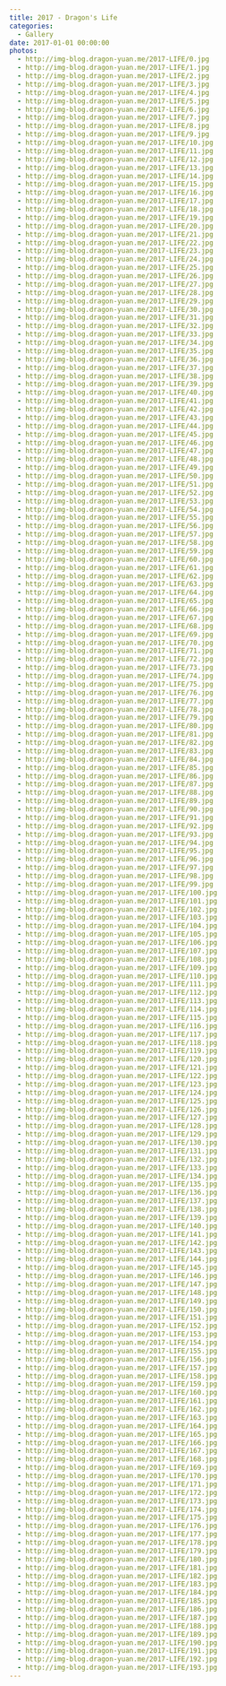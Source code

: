 ```yaml
---
title: 2017 - Dragon's Life
categories:
  - Gallery
date: 2017-01-01 00:00:00
photos:
  - http://img-blog.dragon-yuan.me/2017-LIFE/0.jpg
  - http://img-blog.dragon-yuan.me/2017-LIFE/1.jpg
  - http://img-blog.dragon-yuan.me/2017-LIFE/2.jpg
  - http://img-blog.dragon-yuan.me/2017-LIFE/3.jpg
  - http://img-blog.dragon-yuan.me/2017-LIFE/4.jpg
  - http://img-blog.dragon-yuan.me/2017-LIFE/5.jpg
  - http://img-blog.dragon-yuan.me/2017-LIFE/6.jpg
  - http://img-blog.dragon-yuan.me/2017-LIFE/7.jpg
  - http://img-blog.dragon-yuan.me/2017-LIFE/8.jpg
  - http://img-blog.dragon-yuan.me/2017-LIFE/9.jpg
  - http://img-blog.dragon-yuan.me/2017-LIFE/10.jpg
  - http://img-blog.dragon-yuan.me/2017-LIFE/11.jpg
  - http://img-blog.dragon-yuan.me/2017-LIFE/12.jpg
  - http://img-blog.dragon-yuan.me/2017-LIFE/13.jpg
  - http://img-blog.dragon-yuan.me/2017-LIFE/14.jpg
  - http://img-blog.dragon-yuan.me/2017-LIFE/15.jpg
  - http://img-blog.dragon-yuan.me/2017-LIFE/16.jpg
  - http://img-blog.dragon-yuan.me/2017-LIFE/17.jpg
  - http://img-blog.dragon-yuan.me/2017-LIFE/18.jpg
  - http://img-blog.dragon-yuan.me/2017-LIFE/19.jpg
  - http://img-blog.dragon-yuan.me/2017-LIFE/20.jpg
  - http://img-blog.dragon-yuan.me/2017-LIFE/21.jpg
  - http://img-blog.dragon-yuan.me/2017-LIFE/22.jpg
  - http://img-blog.dragon-yuan.me/2017-LIFE/23.jpg
  - http://img-blog.dragon-yuan.me/2017-LIFE/24.jpg
  - http://img-blog.dragon-yuan.me/2017-LIFE/25.jpg
  - http://img-blog.dragon-yuan.me/2017-LIFE/26.jpg
  - http://img-blog.dragon-yuan.me/2017-LIFE/27.jpg
  - http://img-blog.dragon-yuan.me/2017-LIFE/28.jpg
  - http://img-blog.dragon-yuan.me/2017-LIFE/29.jpg
  - http://img-blog.dragon-yuan.me/2017-LIFE/30.jpg
  - http://img-blog.dragon-yuan.me/2017-LIFE/31.jpg
  - http://img-blog.dragon-yuan.me/2017-LIFE/32.jpg
  - http://img-blog.dragon-yuan.me/2017-LIFE/33.jpg
  - http://img-blog.dragon-yuan.me/2017-LIFE/34.jpg
  - http://img-blog.dragon-yuan.me/2017-LIFE/35.jpg
  - http://img-blog.dragon-yuan.me/2017-LIFE/36.jpg
  - http://img-blog.dragon-yuan.me/2017-LIFE/37.jpg
  - http://img-blog.dragon-yuan.me/2017-LIFE/38.jpg
  - http://img-blog.dragon-yuan.me/2017-LIFE/39.jpg
  - http://img-blog.dragon-yuan.me/2017-LIFE/40.jpg
  - http://img-blog.dragon-yuan.me/2017-LIFE/41.jpg
  - http://img-blog.dragon-yuan.me/2017-LIFE/42.jpg
  - http://img-blog.dragon-yuan.me/2017-LIFE/43.jpg
  - http://img-blog.dragon-yuan.me/2017-LIFE/44.jpg
  - http://img-blog.dragon-yuan.me/2017-LIFE/45.jpg
  - http://img-blog.dragon-yuan.me/2017-LIFE/46.jpg
  - http://img-blog.dragon-yuan.me/2017-LIFE/47.jpg
  - http://img-blog.dragon-yuan.me/2017-LIFE/48.jpg
  - http://img-blog.dragon-yuan.me/2017-LIFE/49.jpg
  - http://img-blog.dragon-yuan.me/2017-LIFE/50.jpg
  - http://img-blog.dragon-yuan.me/2017-LIFE/51.jpg
  - http://img-blog.dragon-yuan.me/2017-LIFE/52.jpg
  - http://img-blog.dragon-yuan.me/2017-LIFE/53.jpg
  - http://img-blog.dragon-yuan.me/2017-LIFE/54.jpg
  - http://img-blog.dragon-yuan.me/2017-LIFE/55.jpg
  - http://img-blog.dragon-yuan.me/2017-LIFE/56.jpg
  - http://img-blog.dragon-yuan.me/2017-LIFE/57.jpg
  - http://img-blog.dragon-yuan.me/2017-LIFE/58.jpg
  - http://img-blog.dragon-yuan.me/2017-LIFE/59.jpg
  - http://img-blog.dragon-yuan.me/2017-LIFE/60.jpg
  - http://img-blog.dragon-yuan.me/2017-LIFE/61.jpg
  - http://img-blog.dragon-yuan.me/2017-LIFE/62.jpg
  - http://img-blog.dragon-yuan.me/2017-LIFE/63.jpg
  - http://img-blog.dragon-yuan.me/2017-LIFE/64.jpg
  - http://img-blog.dragon-yuan.me/2017-LIFE/65.jpg
  - http://img-blog.dragon-yuan.me/2017-LIFE/66.jpg
  - http://img-blog.dragon-yuan.me/2017-LIFE/67.jpg
  - http://img-blog.dragon-yuan.me/2017-LIFE/68.jpg
  - http://img-blog.dragon-yuan.me/2017-LIFE/69.jpg
  - http://img-blog.dragon-yuan.me/2017-LIFE/70.jpg
  - http://img-blog.dragon-yuan.me/2017-LIFE/71.jpg
  - http://img-blog.dragon-yuan.me/2017-LIFE/72.jpg
  - http://img-blog.dragon-yuan.me/2017-LIFE/73.jpg
  - http://img-blog.dragon-yuan.me/2017-LIFE/74.jpg
  - http://img-blog.dragon-yuan.me/2017-LIFE/75.jpg
  - http://img-blog.dragon-yuan.me/2017-LIFE/76.jpg
  - http://img-blog.dragon-yuan.me/2017-LIFE/77.jpg
  - http://img-blog.dragon-yuan.me/2017-LIFE/78.jpg
  - http://img-blog.dragon-yuan.me/2017-LIFE/79.jpg
  - http://img-blog.dragon-yuan.me/2017-LIFE/80.jpg
  - http://img-blog.dragon-yuan.me/2017-LIFE/81.jpg
  - http://img-blog.dragon-yuan.me/2017-LIFE/82.jpg
  - http://img-blog.dragon-yuan.me/2017-LIFE/83.jpg
  - http://img-blog.dragon-yuan.me/2017-LIFE/84.jpg
  - http://img-blog.dragon-yuan.me/2017-LIFE/85.jpg
  - http://img-blog.dragon-yuan.me/2017-LIFE/86.jpg
  - http://img-blog.dragon-yuan.me/2017-LIFE/87.jpg
  - http://img-blog.dragon-yuan.me/2017-LIFE/88.jpg
  - http://img-blog.dragon-yuan.me/2017-LIFE/89.jpg
  - http://img-blog.dragon-yuan.me/2017-LIFE/90.jpg
  - http://img-blog.dragon-yuan.me/2017-LIFE/91.jpg
  - http://img-blog.dragon-yuan.me/2017-LIFE/92.jpg
  - http://img-blog.dragon-yuan.me/2017-LIFE/93.jpg
  - http://img-blog.dragon-yuan.me/2017-LIFE/94.jpg
  - http://img-blog.dragon-yuan.me/2017-LIFE/95.jpg
  - http://img-blog.dragon-yuan.me/2017-LIFE/96.jpg
  - http://img-blog.dragon-yuan.me/2017-LIFE/97.jpg
  - http://img-blog.dragon-yuan.me/2017-LIFE/98.jpg
  - http://img-blog.dragon-yuan.me/2017-LIFE/99.jpg
  - http://img-blog.dragon-yuan.me/2017-LIFE/100.jpg
  - http://img-blog.dragon-yuan.me/2017-LIFE/101.jpg
  - http://img-blog.dragon-yuan.me/2017-LIFE/102.jpg
  - http://img-blog.dragon-yuan.me/2017-LIFE/103.jpg
  - http://img-blog.dragon-yuan.me/2017-LIFE/104.jpg
  - http://img-blog.dragon-yuan.me/2017-LIFE/105.jpg
  - http://img-blog.dragon-yuan.me/2017-LIFE/106.jpg
  - http://img-blog.dragon-yuan.me/2017-LIFE/107.jpg
  - http://img-blog.dragon-yuan.me/2017-LIFE/108.jpg
  - http://img-blog.dragon-yuan.me/2017-LIFE/109.jpg
  - http://img-blog.dragon-yuan.me/2017-LIFE/110.jpg
  - http://img-blog.dragon-yuan.me/2017-LIFE/111.jpg
  - http://img-blog.dragon-yuan.me/2017-LIFE/112.jpg
  - http://img-blog.dragon-yuan.me/2017-LIFE/113.jpg
  - http://img-blog.dragon-yuan.me/2017-LIFE/114.jpg
  - http://img-blog.dragon-yuan.me/2017-LIFE/115.jpg
  - http://img-blog.dragon-yuan.me/2017-LIFE/116.jpg
  - http://img-blog.dragon-yuan.me/2017-LIFE/117.jpg
  - http://img-blog.dragon-yuan.me/2017-LIFE/118.jpg
  - http://img-blog.dragon-yuan.me/2017-LIFE/119.jpg
  - http://img-blog.dragon-yuan.me/2017-LIFE/120.jpg
  - http://img-blog.dragon-yuan.me/2017-LIFE/121.jpg
  - http://img-blog.dragon-yuan.me/2017-LIFE/122.jpg
  - http://img-blog.dragon-yuan.me/2017-LIFE/123.jpg
  - http://img-blog.dragon-yuan.me/2017-LIFE/124.jpg
  - http://img-blog.dragon-yuan.me/2017-LIFE/125.jpg
  - http://img-blog.dragon-yuan.me/2017-LIFE/126.jpg
  - http://img-blog.dragon-yuan.me/2017-LIFE/127.jpg
  - http://img-blog.dragon-yuan.me/2017-LIFE/128.jpg
  - http://img-blog.dragon-yuan.me/2017-LIFE/129.jpg
  - http://img-blog.dragon-yuan.me/2017-LIFE/130.jpg
  - http://img-blog.dragon-yuan.me/2017-LIFE/131.jpg
  - http://img-blog.dragon-yuan.me/2017-LIFE/132.jpg
  - http://img-blog.dragon-yuan.me/2017-LIFE/133.jpg
  - http://img-blog.dragon-yuan.me/2017-LIFE/134.jpg
  - http://img-blog.dragon-yuan.me/2017-LIFE/135.jpg
  - http://img-blog.dragon-yuan.me/2017-LIFE/136.jpg
  - http://img-blog.dragon-yuan.me/2017-LIFE/137.jpg
  - http://img-blog.dragon-yuan.me/2017-LIFE/138.jpg
  - http://img-blog.dragon-yuan.me/2017-LIFE/139.jpg
  - http://img-blog.dragon-yuan.me/2017-LIFE/140.jpg
  - http://img-blog.dragon-yuan.me/2017-LIFE/141.jpg
  - http://img-blog.dragon-yuan.me/2017-LIFE/142.jpg
  - http://img-blog.dragon-yuan.me/2017-LIFE/143.jpg
  - http://img-blog.dragon-yuan.me/2017-LIFE/144.jpg
  - http://img-blog.dragon-yuan.me/2017-LIFE/145.jpg
  - http://img-blog.dragon-yuan.me/2017-LIFE/146.jpg
  - http://img-blog.dragon-yuan.me/2017-LIFE/147.jpg
  - http://img-blog.dragon-yuan.me/2017-LIFE/148.jpg
  - http://img-blog.dragon-yuan.me/2017-LIFE/149.jpg
  - http://img-blog.dragon-yuan.me/2017-LIFE/150.jpg
  - http://img-blog.dragon-yuan.me/2017-LIFE/151.jpg
  - http://img-blog.dragon-yuan.me/2017-LIFE/152.jpg
  - http://img-blog.dragon-yuan.me/2017-LIFE/153.jpg
  - http://img-blog.dragon-yuan.me/2017-LIFE/154.jpg
  - http://img-blog.dragon-yuan.me/2017-LIFE/155.jpg
  - http://img-blog.dragon-yuan.me/2017-LIFE/156.jpg
  - http://img-blog.dragon-yuan.me/2017-LIFE/157.jpg
  - http://img-blog.dragon-yuan.me/2017-LIFE/158.jpg
  - http://img-blog.dragon-yuan.me/2017-LIFE/159.jpg
  - http://img-blog.dragon-yuan.me/2017-LIFE/160.jpg
  - http://img-blog.dragon-yuan.me/2017-LIFE/161.jpg
  - http://img-blog.dragon-yuan.me/2017-LIFE/162.jpg
  - http://img-blog.dragon-yuan.me/2017-LIFE/163.jpg
  - http://img-blog.dragon-yuan.me/2017-LIFE/164.jpg
  - http://img-blog.dragon-yuan.me/2017-LIFE/165.jpg
  - http://img-blog.dragon-yuan.me/2017-LIFE/166.jpg
  - http://img-blog.dragon-yuan.me/2017-LIFE/167.jpg
  - http://img-blog.dragon-yuan.me/2017-LIFE/168.jpg
  - http://img-blog.dragon-yuan.me/2017-LIFE/169.jpg
  - http://img-blog.dragon-yuan.me/2017-LIFE/170.jpg
  - http://img-blog.dragon-yuan.me/2017-LIFE/171.jpg
  - http://img-blog.dragon-yuan.me/2017-LIFE/172.jpg
  - http://img-blog.dragon-yuan.me/2017-LIFE/173.jpg
  - http://img-blog.dragon-yuan.me/2017-LIFE/174.jpg
  - http://img-blog.dragon-yuan.me/2017-LIFE/175.jpg
  - http://img-blog.dragon-yuan.me/2017-LIFE/176.jpg
  - http://img-blog.dragon-yuan.me/2017-LIFE/177.jpg
  - http://img-blog.dragon-yuan.me/2017-LIFE/178.jpg
  - http://img-blog.dragon-yuan.me/2017-LIFE/179.jpg
  - http://img-blog.dragon-yuan.me/2017-LIFE/180.jpg
  - http://img-blog.dragon-yuan.me/2017-LIFE/181.jpg
  - http://img-blog.dragon-yuan.me/2017-LIFE/182.jpg
  - http://img-blog.dragon-yuan.me/2017-LIFE/183.jpg
  - http://img-blog.dragon-yuan.me/2017-LIFE/184.jpg
  - http://img-blog.dragon-yuan.me/2017-LIFE/185.jpg
  - http://img-blog.dragon-yuan.me/2017-LIFE/186.jpg
  - http://img-blog.dragon-yuan.me/2017-LIFE/187.jpg
  - http://img-blog.dragon-yuan.me/2017-LIFE/188.jpg
  - http://img-blog.dragon-yuan.me/2017-LIFE/189.jpg
  - http://img-blog.dragon-yuan.me/2017-LIFE/190.jpg
  - http://img-blog.dragon-yuan.me/2017-LIFE/191.jpg
  - http://img-blog.dragon-yuan.me/2017-LIFE/192.jpg
  - http://img-blog.dragon-yuan.me/2017-LIFE/193.jpg
---
```

